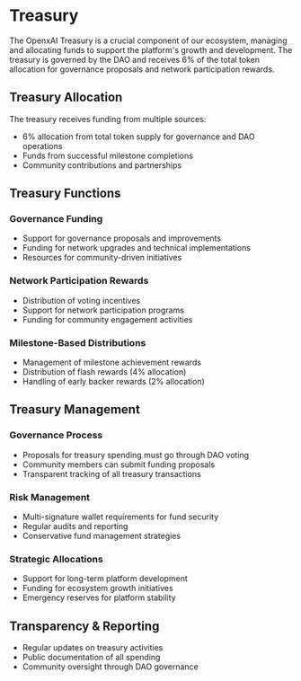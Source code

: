 # Treasury

The OpenxAI Treasury is a crucial component of our ecosystem, managing and allocating funds to support the platform's growth and development. The treasury is governed by the DAO and receives 6% of the total token allocation for governance proposals and network participation rewards.

## Treasury Allocation

The treasury receives funding from multiple sources:
- 6% allocation from total token supply for governance and DAO operations
- Funds from successful milestone completions
- Community contributions and partnerships

## Treasury Functions

### Governance Funding
- Support for governance proposals and improvements
- Funding for network upgrades and technical implementations
- Resources for community-driven initiatives

### Network Participation Rewards
- Distribution of voting incentives
- Support for network participation programs
- Funding for community engagement activities

### Milestone-Based Distributions
- Management of milestone achievement rewards
- Distribution of flash rewards (4% allocation)
- Handling of early backer rewards (2% allocation)

## Treasury Management

### Governance Process
- Proposals for treasury spending must go through DAO voting
- Community members can submit funding proposals
- Transparent tracking of all treasury transactions

### Risk Management
- Multi-signature wallet requirements for fund security
- Regular audits and reporting
- Conservative fund management strategies

### Strategic Allocations
- Support for long-term platform development
- Funding for ecosystem growth initiatives
- Emergency reserves for platform stability

## Transparency & Reporting
- Regular updates on treasury activities
- Public documentation of all spending
- Community oversight through DAO governance